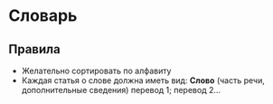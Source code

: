 # Словарь

## Правила

- Желательно сортировать по алфавиту
- Каждая статья о слове должна иметь вид:
**Слово** (часть речи, дополнительные сведения) перевод 1; перевод 2...
